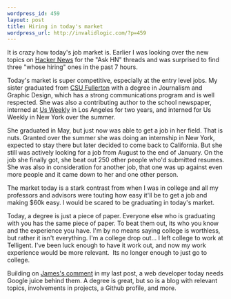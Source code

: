 ```yaml
--- 
wordpress_id: 459
layout: post
title: Hiring in today's market
wordpress_url: http://invalidlogic.com/?p=459
---
```

It is crazy how today's job market is.  Earlier I was looking over the new topics on <a href="http://news.ycombinator.com/">Hacker News</a> for the "Ask HN" threads and was surprised to find three "whose hiring" ones in the past 7 hours.

Today's market is super competitive, especially at the entry level jobs.  My sister graduated from <a href="http://www.fullerton.edu/">CSU Fullerton</a> with a degree in Journalism and Graphic Design, which has a strong communications program and is well respected.  She was also a contributing author to the school newspaper, interned at <a href="http://www.usmagazine.com/">Us Weekly</a> in Los Angeles for two years, and interned for Us Weekly in New York over the summer.

She graduated in May, but just now was able to get a job in her field.  That is nuts.  Granted over the summer she was doing an internship in New York, expected to stay there but later decided to come back to California.  But she still was actively looking for a job from August to the end of January.  On the job she finally got, she beat out 250 other people who'd submitted resumes.  She was also in consideration for another job, that one was up against even more people and it came down to her and one other person.

The market today is a stark contrast from when I was in college and all my professors and advisors were touting how easy it'll be to get a job and making $60k easy.  I would be scared to be graduating in today's market.

Today, a degree is just a piece of paper.  Everyone else who is graduating with you has the same piece of paper.  To beat them out, its who you know and the experience you have.  I'm by no means saying college is worthless, but rather it isn't everything.  I'm a college drop out... I left college to work at Telligent.  I've been luck enough to have it work out, and now my work experience would be more relevant.  Its no longer enough to just go to college.

Building on <a href="http://invalidlogic.com/2010/02/05/being-professional-and-managing-your-identity/#comment-763">James's comment</a> in my last post, a web developer today needs Google juice behind them.  A degree is great, but so is a blog with relevant topics, involvements in projects, a Github profile, and more.
